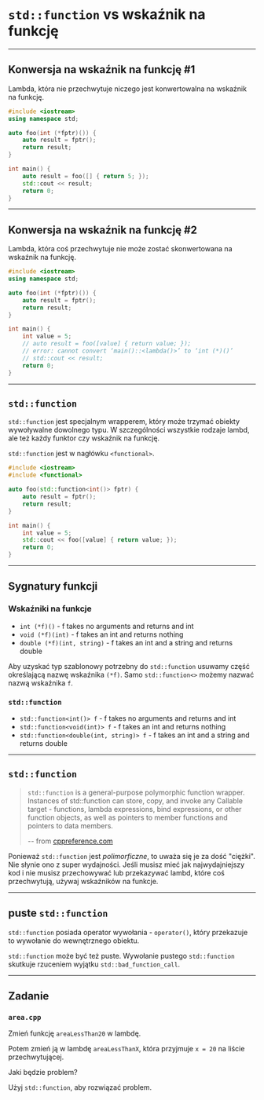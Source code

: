<!-- .slide: data-background="#111111" -->

# `std::function` vs wskaźnik na funkcję

___

## Konwersja na wskaźnik na funkcję #1

Lambda, która nie przechwytuje niczego jest konwertowalna na wskaźnik na funkcję.

```cpp
#include <iostream>
using namespace std;

auto foo(int (*fptr)()) {
    auto result = fptr();
    return result;
}

int main() {
    auto result = foo([] { return 5; });
    std::cout << result;
    return 0;
}
```

___

## Konwersja na wskaźnik na funkcję #2

Lambda, która coś przechwytuje nie może zostać skonwertowana na wskaźnik na funkcję.

```cpp
#include <iostream>
using namespace std;

auto foo(int (*fptr)()) {
    auto result = fptr();
    return result;
}

int main() {
    int value = 5;
    // auto result = foo([value] { return value; });
    // error: cannot convert ‘main()::<lambda()>’ to ‘int (*)()’
    // std::cout << result;
    return 0;
}
```

___

## `std::function`

`std::function` jest specjalnym wrapperem, który może trzymać obiekty wywoływalne dowolnego typu. W szczególności wszystkie rodzaje lambd, ale też każdy funktor czy wskaźnik na funkcję.

`std::function` jest w nagłówku `<functional>`.

```cpp
#include <iostream>
#include <functional>

auto foo(std::function<int()> fptr) {
    auto result = fptr();
    return result;
}

int main() {
    int value = 5;
    std::cout << foo([value] { return value; });
    return 0;
}
```

___

## Sygnatury funkcji

### Wskaźniki na funkcje
<!-- .element: class="fragment fade-in" -->

* <!-- .element: class="fragment fade-in" --> <code>int (*f)()</code> - f takes no arguments and returns and int
* <!-- .element: class="fragment fade-in" --> <code>void (*f)(int)</code> - f takes an int and returns nothing
* <!-- .element: class="fragment fade-in" --> <code>double (*f)(int, string)</code> - f takes an int and a string and returns double

Aby uzyskać typ szablonowy potrzebny do `std::function` usuwamy część określającą nazwę wskaźnika `(*f)`. Samo `std::function<>` możemy nazwać nazwą wskaźnika `f`.
<!-- .element: class="fragment fade-in" -->

### `std::function`
<!-- .element: class="fragment fade-in" -->

* <!-- .element: class="fragment fade-in" --> <code>std::function&lt;int()> f</code> - f takes no arguments and returns and int
* <!-- .element: class="fragment fade-in" --> <code>std::function&lt;void(int)> f</code> - f takes an int and returns nothing
* <!-- .element: class="fragment fade-in" --> <code>std::function&lt;double(int, string)> f</code> - f takes an int and a string and returns double

___

## `std::function`

> `std::function` is a general-purpose polymorphic function wrapper. Instances of std::function can store, copy, and invoke any Callable target - functions, lambda expressions, bind expressions, or other function objects, as well as pointers to member functions and pointers to data members.
>
> -- from [cppreference.com](https://en.cppreference.com/w/cpp/utility/functional/function)

Ponieważ `std::function` jest *polimorficzne*, to uważa się je za dość "ciężki". Nie słynie ono z super wydajności. Jeśli musisz mieć jak najwydajniejszy kod i nie musisz przechowywać lub przekazywać lambd, które coś przechwytują, używaj wskaźników na funkcje.

___

## puste `std::function`

`std::function` posiada operator wywołania - `operator()`, który przekazuje to wywołanie do wewnętrznego obiektu.

`std::function` może być też puste. Wywołanie pustego `std::function` skutkuje rzuceniem wyjątku `std::bad_function_call`.

___

## Zadanie

### `area.cpp`

Zmień funkcję `areaLessThan20` w lambdę.

Potem zmień ją w lambdę `areaLessThanX`, która przyjmuje `x = 20` na liście przechwytującej.

Jaki będzie problem?

Użyj `std::function`, aby rozwiązać problem.
